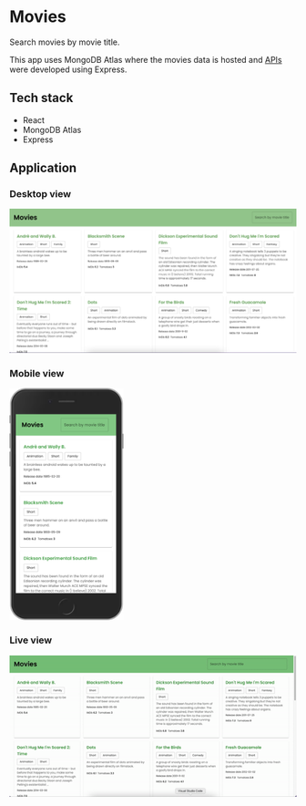 # Movies

Search movies by movie title.

This app uses MongoDB Atlas where the movies data is hosted and [APIs](https://github.com/chilupa/movies-server) were developed using Express.

## Tech stack

- React
- MongoDB Atlas
- Express

## Application

### Desktop view

![desktop-view](public/images/desktop-movies.png)

### Mobile view

<img src="public/images/iphone-movies.png" alt="mobile-view" width="200"/>

### Live view

![mobile-view](public/images/movies-demo.gif)
